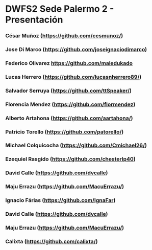 # DWFS2 Sede Palermo 2 - Presentación

### César Muñoz (https://github.com/cesmunoz/)

### Jose Di Marco (https://github.com/joseignaciodimarco)

### Federico Olivarez https://github.com/maledukado

### Lucas Herrero (https://github.com/lucasnherrero89/)

### Salvador Serruya (https://github.com/ttSpeaker/)

### Florencia Mendez (https://github.com/flormendez)

### Alberto Artahona (https://github.com/aartahona/)

### Patricio Torello (https://github.com/patorello/)

### Michael Colquicocha (https://github.com/Cmichael26/)

### Ezequiel Rasgido (https://github.com/chesterlp40)

### David Calle (https://github.com/dvcalle)

### Maju Errazu (https://github.com/MacuErrazu/)

### Ignacio Fárias (https://github.com/IgnaFar)

### David Calle (https://github.com/dvcalle)

### Maju Errazu (https://github.com/MacuErrazu/)

### Calixta (https://github.com/calixta/)


